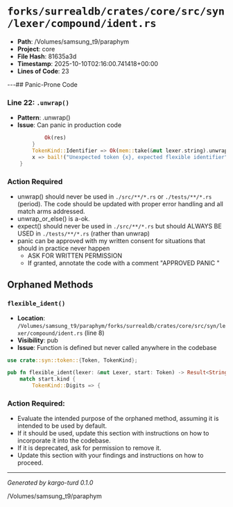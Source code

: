 # `forks/surrealdb/crates/core/src/syn/lexer/compound/ident.rs`

- **Path**: /Volumes/samsung_t9/paraphym
- **Project**: core
- **File Hash**: 81635a3d  
- **Timestamp**: 2025-10-10T02:16:00.741418+00:00  
- **Lines of Code**: 23

---## Panic-Prone Code


### Line 22: `.unwrap()`

- **Pattern**: .unwrap()
- **Issue**: Can panic in production code

```rust
			Ok(res)
		}
		TokenKind::Identifier => Ok(mem::take(&mut lexer.string).unwrap()),
		x => bail!("Unexpected token {x}, expected flexible identifier", @start.span),
	}
```

### Action Required

- unwrap() should never be used in `./src/**/*.rs` or `./tests/**/*.rs` (period). The code should be updated with proper error handling and all match arms addressed.
- unwrap_or_else() is a-ok. 
- expect() should never be used in `./src/**/*.rs` but should ALWAYS BE USED in `./tests/**/*.rs` (rather than unwrap)
- panic can be approved with my written consent for situations that should in practice never happen  
  - ASK FOR WRITTEN PERMISSION
  - If granted, annotate the code with a comment "APPROVED PANIC "

## Orphaned Methods


### `flexible_ident()`

- **Location**: `/Volumes/samsung_t9/paraphym/forks/surrealdb/crates/core/src/syn/lexer/compound/ident.rs` (line 8)
- **Visibility**: pub
- **Issue**: Function is defined but never called anywhere in the codebase

```rust
use crate::syn::token::{Token, TokenKind};

pub fn flexible_ident(lexer: &mut Lexer, start: Token) -> Result<String, SyntaxError> {
	match start.kind {
		TokenKind::Digits => {
```

### Action Required:

- Evaluate the intended purpose of the orphaned method, assuming it is intended to be used by default.
- If it should be used, update this section with instructions on how to incorporate it into the codebase.
- If it is deprecated, ask for permission to remove it.
- Update this section with your findings and instructions on how to proceed.

---

*Generated by kargo-turd 0.1.0*

/Volumes/samsung_t9/paraphym